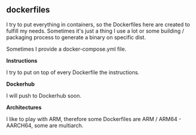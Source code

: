 ## dockerfiles

I try to put everything in containers, so the Dockerfiles here are created to fulfill my needs. Sometimes it's just a thing I use a lot or some building / packaging process to generate a binary on specific dist.

Sometimes I provide a docker-compose.yml file.

**Instructions**

I try to put on top of every Dockerfile the instructions.

**Dockerhub**

I will push to Dockerhub soon.

**Architectures**

I like to play with ARM, therefore some Dockerfiles are ARM / ARM64 - AARCH64, some are multiarch.

